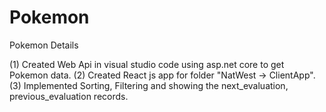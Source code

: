 # Pokemon
 Pokemon Details
 
 (1) Created Web Api in visual studio code using asp.net core to get Pokemon data.
 (2) Created React js app for folder "NatWest -> ClientApp".
 (3) Implemented Sorting, Filtering and showing the next_evaluation, previous_evaluation records.
